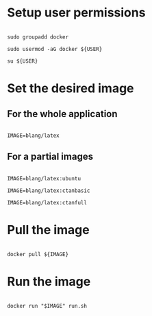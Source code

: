 # Setup user permissions

```

sudo groupadd docker

sudo usermod -aG docker ${USER}

su ${USER}

```

# Set the desired image 

## For the whole application

```

IMAGE=blang/latex 

```

## For a partial images

```

IMAGE=blang/latex:ubuntu

IMAGE=blang/latex:ctanbasic

IMAGE=blang/latex:ctanfull

```

# Pull the image

```

docker pull ${IMAGE}

```

# Run the image

```

docker run "$IMAGE" run.sh

```

